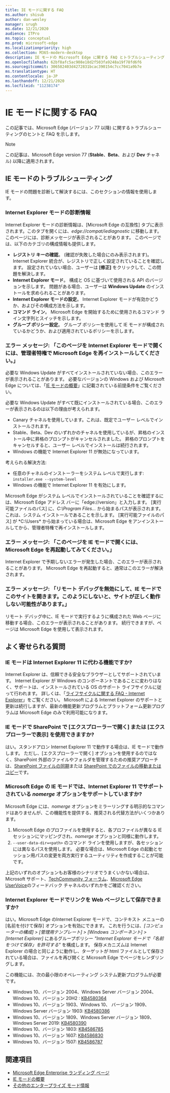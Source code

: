 ```yaml
---
title: IE モードに関する FAQ
ms.author: shisub
author: dan-wesley
manager: srugh
ms.date: 12/21/2020
audience: ITPro
ms.topic: conceptual
ms.prod: microsoft-edge
ms.localizationpriority: high
ms.collection: M365-modern-desktop
description: IE モードの Microsoft Edge に関する FAQ とトラブルシューティング
ms.openlocfilehash: 62bf8afc5ac908e18d2f503fa9248a19f78fd6f6
ms.sourcegitcommit: 306582403d4272831bcac390154c7cc7041a9b7e
ms.translationtype: HT
ms.contentlocale: ja-JP
ms.lasthandoff: 12/21/2020
ms.locfileid: "11238174"
---
```

# IE モードに関する FAQ

この記事では、Microsoft Edge (バージョン 77 以降) に関するトラブルシューティングのヒントと FAQ を示します。

> [!NOTE]
> この記事は、Microsoft Edge version 77 (**Stable**、**Beta**、および **Dev** チャネル) 以降に適用されます。

## IE モードのトラブルシューティング

IE モードの問題を診断して解決するには、このセクションの情報を使用します。

### Internet Explorer モードの診断情報

Internet Explorer モードの診断情報は、[Microsoft Edge の互換性] タブに表示されます。このタブを開くには、*edge://compat/iediagnostic* に移動します。 このページには、診断メッセージが表示されることがあります。 このページでは、以下のカテゴリの構成情報も提供します。

- **レジストリ キーの確認**。 (確認が失敗した場合にのみ表示されます)。Internet Explorer 統合が、レジストリで正しく設定されていることを確認します。 設定されていない場合、ユーザーは **[修正]** をクリックして、この問題を解決します。
- **Internet Explorer モード**。 構成と OS に基づいて使用される API のバージョンを示します。 問題がある場合、ユーザーは **Windows Update** のインストールを求められることがあります。
- **Internet Explorer モードの設定**。 Internet Explorer モードが有効かどうか、およびその構成方法を示します。
- **コマンド ライン**。 Microsoft Edge を開始するために使用されるコマンド ライン文字列とスイッチを示します。
- **グループ ポリシー設定**。 グループ ポリシーを使用して IE モードが構成されているかどうか、および適用されているポリシーを示します。

### エラー メッセージ: 「このページを Internet Explorer モードで開くには、管理者特権で Microsoft Edge を再インストールしてください。」

必要な Windows Update がすべてインストールされていない場合、このエラーが表示されることがあります。 必要なバージョンの Windows および Microsoft Edge については、「[IE モードの概要](https://docs.microsoft.com/deployedge/edge-ie-mode)」に記載されている前提条件をご覧ください。

必要な Windows Update がすべて既にインストールされている場合、このエラーが表示されるのは以下の理由が考えられます。

- Canary チャネルを使用しています。これは、既定でユーザー レベルでインストールされます。
- Stable、Beta、Dev のいずれかのチャネルを使用しているが、昇格のインストール中に昇格のプロンプトがキャンセルされました。 昇格のプロンプトをキャンセルすると、ユーザー レベルでインストールは続行されます。
- Windows の機能で Internet Explorer 11 が無効になっています。

考えられる解決方法:

- 任意のチャネルのインストーラーをシステム レベルで実行します: `installer.exe --system-level`
- Windows の機能で Internet Explorer 11 を有効にします。

Microsoft Edge がシステム レベルでインストールされていることを確認するには、Microsoft Edge アドレス バーに「edge://version」と入力します。 [実行可能ファイルのパス] に、*C:\Program Files...* から始まるパスが表示されます。これは、システム インストールであることを示します。 [実行可能ファイルのパス] が *C:\Users\* から始まっている場合は、Microsoft Edge をアンインストールしてから、管理者特権で再インストールします。

### エラー メッセージ: 「このページを IE モードで開くには、Microsoft Edge を再起動してみてください。」

Internet Explorer で予期しないエラーが発生した場合、このエラーが表示されることがあります。 Microsoft Edge を再起動すると、通常はこのエラーが解決されます。

### エラー メッセージ: 「リモート デバッグを無効にして、IE モードでこのサイトを開きます。このようにしないと、サイトが正しく動作しない可能性があります。」

リモート デバッグ中に、IE モードで実行するように構成された Web ページに移動する場合、このエラーが表示されることがあります。 続行できますが、ページは Microsoft Edge を使用して表示されます。

## よく寄せられる質問

### IE モードは Internet Explorer 11 に代わる機能ですか?

Internet Explorer は、信頼できる安全なブラウザーとしてサポートされています。 Internet Explorer が Windows のコンポーネントであることに変わりはなく、サポートは、インストールされている OS のサポート ライフサイクルに従って行われます。 詳しくは、「[ライフサイクルに関する FAQ - Internet Explorer](https://support.microsoft.com/help/17454/)」をご覧ください。 Microsoft による Internet Explorer のサポートと更新は続行しますが、最新の機能更新プログラムとプラットフォーム更新プログラムは Microsoft Edge のみで利用可能になります。

### IE モードで SharePoint で [エクスプローラー​​で開く] または [エクスプローラーで表示] を使用できますか?

はい。スタンドアロン Internet Explorer 11 で動作する場合は、IE モードで動作します。 ただし、[エクスプローラー​​で開く] オプションを使用するのではなく、SharePoint 外部のファイルやフォルダを管理するための推奨アプローチは、[SharePoint ファイルの同期](https://support.office.com/en-us/article/sync-sharepoint-files-with-the-onedrive-sync-app-6de9ede8-5b6e-4503-80b2-6190f3354a88)または [SharePoint でのファイルの移動またはコピー](https://support.office.com/en-us/article/move-or-copy-files-in-sharepoint-00e2f483-4df3-46be-a861-1f5f0c1a87bc)です。

### Microsoft Edge の IE モードでは、Internet Explorer 11 でサポートされている *nomerge* オプションをサポートしていますか?

Microsoft Edge には、*nomerge* オプションをミラーリングする明示的なコマンドはありませんが、この機能性を提供する、推奨される代替方法がいくつかあります。

1. Microsoft Edge のプロファイルを使用すると、各プロファイルが異なる IE セッションにマッピングされ、*nomerge* オプションと同様に動作します。
2. `--user-data-dir=<path>` のコマンド ラインを使用しますが、各セッションには異なるパスを使用します。 必要な場合は、Microsoft Edge の起動とセッション用パスの変更を両方実行するユーティリティを作成することが可能です。

上記のいずれのオプションもお客様のシナリオでうまくいかない場合は、Microsoft サポート、[TechCommunity フォーラム](https://techcommunity.microsoft.com/t5/enterprise/bd-p/EdgeInsiderEnterprise)、[Microsoft Edge UserVoice](https://microsoftedge.uservoice.com/forums/928825-enterprise)のフィードバック チャネルのいずれかをご確認ください。

### Internet Explorer モードでリンクを Web ページとして保存できますか?
 
はい。Microsoft Edge のInternet Explorer モードで、コンテキスト メニューの [名前を付けて保存] オプションを有効にできます。 これを行うには、*[コンピューターの構成] > [管理用テンプレート] > [Windows コンポーネント] > [Internet Explorer]* にあるグループポリシー *"Internet Explorer モードで「名前をつけて保存」を許可する"* を構成します。
保存メカニズムは Internet Explorer の場合と同じように動作し、ターゲットが html ファイルとして保存されている場合は、ファイルを再び開くと Microsoft Edge でページをレンダリングします。
 
この機能には、次の最小限のオペレーティング システム更新プログラムが必要です。
- Windows 10、バージョン 2004、Windows Server バージョン 2004、Windows 10、バージョン 20H2 : [KB4580364](https://support.microsoft.com/help/4580364/windows-10-update-kb4580364)
- Windows 10、バージョン 1903、Windows 10、 バージョン 1909、Windows Server バージョン 1903: [KB4580386](https://support.microsoft.com/help/4580386/windows-10-update-kb4580386)
- Windows 10、バージョン 1809、Windows Server バージョン 1809、Windows Server 2019: [KB4580390](https://support.microsoft.com/help/4580390/windows-10-update-kb4580390)
- Windows 10、バージョン 1803: [KB4586785](https://support.microsoft.com/help/4586785/windows-10-update-kb4586785)
- Windows 10、バージョン 1607: [KB4586830](https://support.microsoft.com/help/4586830/windows-10-update-kb4586830)
- Windows 10、バージョン 1507: [KB4586787](https://support.microsoft.com/help/4586787/windows-10-update-kb4586787)


## 関連項目

- [Microsoft Edge Enterprise ランディング ページ](https://aka.ms/EdgeEnterprise)
- [IE モードの概要](https://docs.microsoft.com/deployedge/edge-ie-mode)
- [その他のエンタープライズ モード情報](https://docs.microsoft.com/internet-explorer/ie11-deploy-guide/enterprise-mode-overview-for-ie11)
